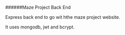 ######Maze Project Back End

Express back end to go wit hthe maze project website.

It uses mongodb, jwt and bcrypt.
